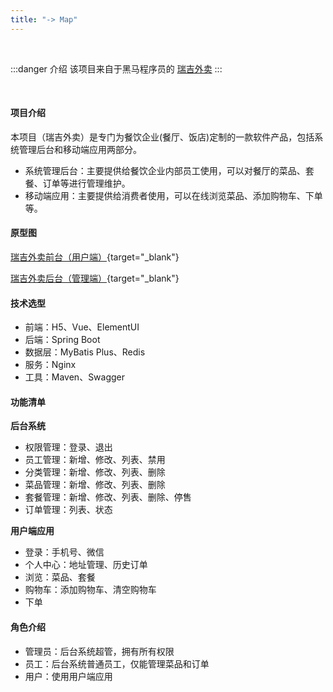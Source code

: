```yaml
---
title: "-> Map"
---
```

<br/>

:::danger 介绍
该项目来自于黑马程序员的 [瑞吉外卖](https://www.bilibili.com/video/BV13a411q753)
:::

<br/>

####  项目介绍
本项目（瑞吉外卖）是专门为餐饮企业(餐厅、饭店)定制的一款软件产品，包括系统管理后台和移动端应用两部分。  
- 系统管理后台：主要提供给餐饮企业内部员工使用，可以对餐厅的菜品、套餐、订单等进行管理维护。
- 移动端应用：主要提供给消费者使用，可以在线浏览菜品、添加购物车、下单等。


#### 原型图
[瑞吉外卖前台（用户端）](/java-doc/file/axure/瑞吉外卖前台/index.html){target="_blank"}
<br/>

[瑞吉外卖后台（管理端）](/java-doc/file/axure/瑞吉外卖后台/index.html){target="_blank"}

#### 技术选型
- 前端：H5、Vue、ElementUI
- 后端：Spring Boot
- 数据层：MyBatis Plus、Redis
- 服务：Nginx
- 工具：Maven、Swagger

#### 功能清单

**后台系统**
- 权限管理：登录、退出
- 员工管理：新增、修改、列表、禁用
- 分类管理：新增、修改、列表、删除
- 菜品管理：新增、修改、列表、删除
- 套餐管理：新增、修改、列表、删除、停售
- 订单管理：列表、状态

**用户端应用**
- 登录：手机号、微信
- 个人中心：地址管理、历史订单
- 浏览：菜品、套餐
- 购物车：添加购物车、清空购物车
- 下单

#### 角色介绍
- 管理员：后台系统超管，拥有所有权限
- 员工：后台系统普通员工，仅能管理菜品和订单
- 用户：使用用户端应用
